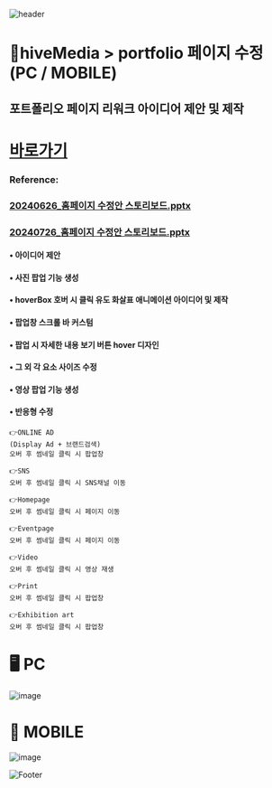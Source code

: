 ![header](https://capsule-render.vercel.app/api?type=wave&color=auto&height=150&section=header&text=2024.%2007.%2015%20-%202024.%2007.%2031&fontSize=60)

# 🔵hiveMedia > portfolio 페이지 수정 (PC / MOBILE)
## 포트폴리오 페이지 리워크 아이디어 제안 및 제작

# <a href="https://baesub.github.io/Tue_Report/1114/kakao/home.html"> 바로가기 </a>


### Reference:
### [20240626_홈페이지 수정안 스토리보드.pptx](https://github.com/user-attachments/files/17675041/20240626_.pptx) <br>
### [20240726_홈페이지 수정안 스토리보드.pptx](https://github.com/user-attachments/files/17675040/20240726_.pptx)

#### • 아이디어 제안
#### • 사진 팝업 기능 생성 <br>
#### • hoverBox 호버 시 클릭 유도 화살표 애니메이션 아이디어 및 제작 <br>
#### • 팝업창 스크롤 바 커스텀 <br>
#### • 팝업 시 자세한 내용 보기 버튼 hover 디자인 <br>
#### • 그 외 각 요소 사이즈 수정 <br>
#### • 영상 팝업 기능 생성 <br>
#### • 반응형 수정 <br>


```
👉ONLINE AD
(Display Ad + 브랜드검색)
오버 후 썸네일 클릭 시 팝업창

👉SNS
오버 후 썸네일 클릭 시 SNS채널 이동

👉Homepage
오버 후 썸네일 클릭 시 페이지 이동

👉Eventpage
오버 후 썸네일 클릭 시 페이지 이동

👉Video
오버 후 썸네일 클릭 시 영상 재생

👉Print
오버 후 썸네일 클릭 시 팝업창

👉Exhibition art
오버 후 썸네일 클릭 시 팝업창
```

# 🖥️ PC
![image](https://github.com/user-attachments/assets/bca821c1-0e07-4ef2-9eb5-d02da4153560) <br>

# 📱 MOBILE
![image](https://github.com/user-attachments/assets/1e75fea5-cca5-4fbe-a8e4-6a53ccee5d4a)






![Footer](https://capsule-render.vercel.app/api?type=waving&color=auto&height=200&section=footer)

